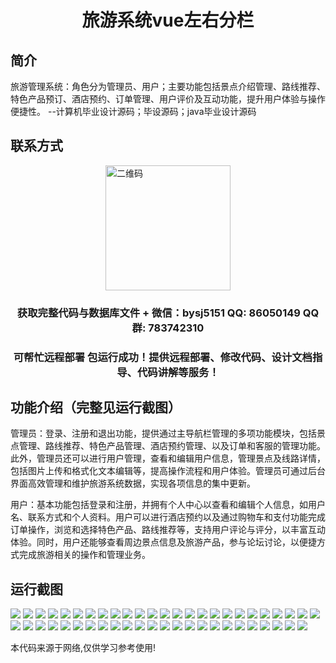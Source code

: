 <p><h1 align="center">旅游系统vue左右分栏</h1></p>

## 简介
旅游管理系统：角色分为管理员、用户；主要功能包括景点介绍管理、路线推荐、特色产品预订、酒店预约、订单管理、用户评价及互动功能，提升用户体验与操作便捷性。    --计算机毕业设计源码；毕设源码；java毕业设计源码


## 联系方式
<img src="https://bs-1329754181.cos.ap-shanghai.myqcloud.com/wx.jpg" alt="二维码" style="display: block; margin: 0 auto;" width="200px">
<p><h3 align="center">获取完整代码与数据库文件 + 微信：bysj5151 QQ: 86050149 QQ群: 783742310</h3></p>
<p><h3 align="center">可帮忙远程部署 包运行成功！提供远程部署、修改代码、设计文档指导、代码讲解等服务！</h3></p>

## 功能介绍（完整见运行截图）
管理员：登录、注册和退出功能，提供通过主导航栏管理的多项功能模块，包括景点管理、路线推荐、特色产品管理、酒店预约管理、以及订单和客服的管理功能。此外，管理员还可以进行用户管理，查看和编辑用户信息，管理景点及线路详情，包括图片上传和格式化文本编辑等，提高操作流程和用户体验。管理员可通过后台界面高效管理和维护旅游系统数据，实现各项信息的集中更新。

用户：基本功能包括登录和注册，并拥有个人中心以查看和编辑个人信息，如用户名、联系方式和个人资料。用户可以进行酒店预约以及通过购物车和支付功能完成订单操作，浏览和选择特色产品、路线推荐等，支持用户评论与评分，以丰富互动体验。同时，用户还能够查看周边景点信息及旅游产品，参与论坛讨论，以便捷方式完成旅游相关的操作和管理业务。


## 运行截图
![](https://bs-1329754181.cos.ap-shanghai.myqcloud.com/ssm/TravelSystem/img/001.jpg)
![](https://bs-1329754181.cos.ap-shanghai.myqcloud.com/ssm/TravelSystem/img/002.jpg)
![](https://bs-1329754181.cos.ap-shanghai.myqcloud.com/ssm/TravelSystem/img/003.jpg)
![](https://bs-1329754181.cos.ap-shanghai.myqcloud.com/ssm/TravelSystem/img/004.jpg)
![](https://bs-1329754181.cos.ap-shanghai.myqcloud.com/ssm/TravelSystem/img/005.jpg)
![](https://bs-1329754181.cos.ap-shanghai.myqcloud.com/ssm/TravelSystem/img/006.jpg)
![](https://bs-1329754181.cos.ap-shanghai.myqcloud.com/ssm/TravelSystem/img/007.jpg)
![](https://bs-1329754181.cos.ap-shanghai.myqcloud.com/ssm/TravelSystem/img/008.jpg)
![](https://bs-1329754181.cos.ap-shanghai.myqcloud.com/ssm/TravelSystem/img/009.jpg)
![](https://bs-1329754181.cos.ap-shanghai.myqcloud.com/ssm/TravelSystem/img/010.jpg)
![](https://bs-1329754181.cos.ap-shanghai.myqcloud.com/ssm/TravelSystem/img/011.jpg)
![](https://bs-1329754181.cos.ap-shanghai.myqcloud.com/ssm/TravelSystem/img/012.jpg)
![](https://bs-1329754181.cos.ap-shanghai.myqcloud.com/ssm/TravelSystem/img/013.jpg)
![](https://bs-1329754181.cos.ap-shanghai.myqcloud.com/ssm/TravelSystem/img/014.jpg)
![](https://bs-1329754181.cos.ap-shanghai.myqcloud.com/ssm/TravelSystem/img/015.jpg)
![](https://bs-1329754181.cos.ap-shanghai.myqcloud.com/ssm/TravelSystem/img/016.jpg)
![](https://bs-1329754181.cos.ap-shanghai.myqcloud.com/ssm/TravelSystem/img/017.jpg)
![](https://bs-1329754181.cos.ap-shanghai.myqcloud.com/ssm/TravelSystem/img/018.jpg)
![](https://bs-1329754181.cos.ap-shanghai.myqcloud.com/ssm/TravelSystem/img/019.jpg)
![](https://bs-1329754181.cos.ap-shanghai.myqcloud.com/ssm/TravelSystem/img/020.jpg)
![](https://bs-1329754181.cos.ap-shanghai.myqcloud.com/ssm/TravelSystem/img/021.jpg)
![](https://bs-1329754181.cos.ap-shanghai.myqcloud.com/ssm/TravelSystem/img/022.jpg)
![](https://bs-1329754181.cos.ap-shanghai.myqcloud.com/ssm/TravelSystem/img/023.jpg)
![](https://bs-1329754181.cos.ap-shanghai.myqcloud.com/ssm/TravelSystem/img/024.jpg)
![](https://bs-1329754181.cos.ap-shanghai.myqcloud.com/ssm/TravelSystem/img/025.jpg)
![](https://bs-1329754181.cos.ap-shanghai.myqcloud.com/ssm/TravelSystem/img/026.jpg)
![](https://bs-1329754181.cos.ap-shanghai.myqcloud.com/ssm/TravelSystem/img/027.jpg)
![](https://bs-1329754181.cos.ap-shanghai.myqcloud.com/ssm/TravelSystem/img/028.jpg)
![](https://bs-1329754181.cos.ap-shanghai.myqcloud.com/ssm/TravelSystem/img/029.jpg)
![](https://bs-1329754181.cos.ap-shanghai.myqcloud.com/ssm/TravelSystem/img/030.jpg)
![](https://bs-1329754181.cos.ap-shanghai.myqcloud.com/ssm/TravelSystem/img/031.jpg)
![](https://bs-1329754181.cos.ap-shanghai.myqcloud.com/ssm/TravelSystem/img/032.jpg)
![](https://bs-1329754181.cos.ap-shanghai.myqcloud.com/ssm/TravelSystem/img/033.jpg)
![](https://bs-1329754181.cos.ap-shanghai.myqcloud.com/ssm/TravelSystem/img/034.jpg)
![](https://bs-1329754181.cos.ap-shanghai.myqcloud.com/ssm/TravelSystem/img/035.jpg)
![](https://bs-1329754181.cos.ap-shanghai.myqcloud.com/ssm/TravelSystem/img/036.jpg)
![](https://bs-1329754181.cos.ap-shanghai.myqcloud.com/ssm/TravelSystem/img/037.jpg)
![](https://bs-1329754181.cos.ap-shanghai.myqcloud.com/ssm/TravelSystem/img/038.jpg)
![](https://bs-1329754181.cos.ap-shanghai.myqcloud.com/ssm/TravelSystem/img/039.jpg)
![](https://bs-1329754181.cos.ap-shanghai.myqcloud.com/ssm/TravelSystem/img/040.jpg)
![](https://bs-1329754181.cos.ap-shanghai.myqcloud.com/ssm/TravelSystem/img/041.jpg)
![](https://bs-1329754181.cos.ap-shanghai.myqcloud.com/ssm/TravelSystem/img/042.jpg)
![](https://bs-1329754181.cos.ap-shanghai.myqcloud.com/ssm/TravelSystem/img/043.jpg)
![](https://bs-1329754181.cos.ap-shanghai.myqcloud.com/ssm/TravelSystem/img/044.jpg)
![](https://bs-1329754181.cos.ap-shanghai.myqcloud.com/ssm/TravelSystem/img/045.jpg)
![](https://bs-1329754181.cos.ap-shanghai.myqcloud.com/ssm/TravelSystem/img/046.jpg)
![](https://bs-1329754181.cos.ap-shanghai.myqcloud.com/ssm/TravelSystem/img/047.jpg)
![](https://bs-1329754181.cos.ap-shanghai.myqcloud.com/ssm/TravelSystem/img/048.jpg)
![](https://bs-1329754181.cos.ap-shanghai.myqcloud.com/ssm/TravelSystem/img/049.jpg)

<p>本代码来源于网络,仅供学习参考使用!</p>
